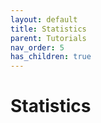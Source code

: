 ```yaml
---
layout: default
title: Statistics
parent: Tutorials
nav_order: 5
has_children: true
---
```


# Statistics
